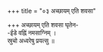 +++
title = "०३ अच्छायम् एति शवसा"

+++
अच्छायम् एति शवसा घृतेन-  
-ईडे वह्निं नमसाग्निम् ।  
स्रुचो अध्वरेषु प्रयत्सु ॥